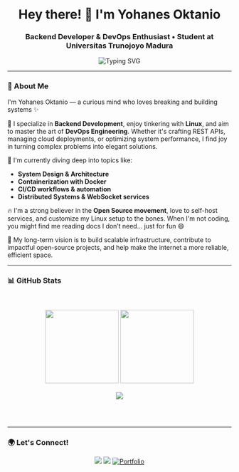 <h1 align="center">Hey there! 👋 I'm Yohanes Oktanio</h1>
<h3 align="center">Backend Developer & DevOps Enthusiast • Student at Universitas Trunojoyo Madura</h3>

<p align="center">
  <img src="https://readme-typing-svg.demolab.com/?lines=Backend%20Developer%20in%20progress...;Loves%20Linux%20and%20Open%20Source;Always%20learning%20and%20building%20cool%20stuff!&font=Fira%20Code&center=true&width=440&height=45&pause=1000&color=FF79C6" alt="Typing SVG" />
</p>

---

### 🚀 About Me
I'm Yohanes Oktanio — a curious mind who loves breaking and building systems ✨

🔧 I specialize in **Backend Development**, enjoy tinkering with **Linux**, and aim to master the art of **DevOps Engineering**. Whether it's crafting REST APIs, managing cloud deployments, or optimizing system performance, I find joy in turning complex problems into elegant solutions.

🧠 I'm currently diving deep into topics like:
- **System Design & Architecture**
- **Containerization with Docker**
- **CI/CD workflows & automation**
- **Distributed Systems & WebSocket services**

🔥 I'm a strong believer in the **Open Source movement**, love to self-host services, and customize my Linux setup to the bones. When I'm not coding, you might find me reading docs I don’t need... just for fun 😄

🚀 My long-term vision is to build scalable infrastructure, contribute to impactful open-source projects, and help make the internet a more reliable, efficient space.

---

### 📊 GitHub Stats

<div align="center">
  <br/><br/>
  <img src="https://github-readme-stats.vercel.app/api?username=yohanesokta&show_icons=true&count_private=true&include_all_commits=true&theme=tokyonight&hide_title=true&hide_border=true&card_width=400" height="165"/>
  <img src="https://github-readme-streak-stats.herokuapp.com?user=yohanesokta&theme=tokyonight&hide_border=true&date_format=M%20j%5B%2C%20Y%5D" height="165"/>
  <br/><br/>
  <img src="https://github-readme-stats.vercel.app/api/top-langs/?username=yohanesokta&layout=compact&langs_count=6&theme=tokyonight&hide_border=true&card_width=450" />

  <br/><br/>

</div>

---

### 🌍 Let's Connect!
<p align="center">
  <a href="https://linkedin.com/in/yohanesokta" target="_blank"><img src="https://img.shields.io/badge/-LinkedIn-0A66C2?style=for-the-badge&logo=linkedin&logoColor=white"/></a>
  <a href="mailto:admin@yohancloud.biz.id"><img src="https://img.shields.io/badge/-Email-D14836?style=for-the-badge&logo=gmail&logoColor=white"/></a>
  <a href="https://cv.yohancloud.biz.id" target="_blank"><img src="https://img.shields.io/badge/🌐%20Portfolio-Yohanes%20Portofolio-181717?style=for-the-badge&logoColor=white" alt="Portfolio" /></a>
</p>
